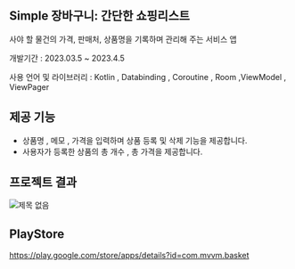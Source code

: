 ## Simple 장바구니: 간단한 쇼핑리스트

사야 할 물건의 가격, 판매처, 상품명을 기록하며 관리해 주는 서비스 앱

개발기간 : 2023.03.5 ~ 2023.4.5

사용 언어 및 라이브러리 : Kotlin , Databinding , Coroutine , Room ,ViewModel , ViewPager

## 제공 기능
* 상품명 , 메모 , 가격을 입력하며 상품 등록 및 삭제 기능을 제공합니다.
* 사용자가 등록한 상품의 총 개수 , 총 가격을 제공합니다.
## 프로젝트 결과

![제목 없음](https://user-images.githubusercontent.com/91578450/230588210-9b12aa7f-313c-4a7f-b5db-f09b9b3ea461.png)

## PlayStore
https://play.google.com/store/apps/details?id=com.mvvm.basket
